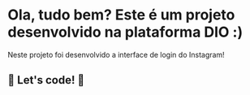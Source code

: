 # Ola, tudo bem? Este é um projeto desenvolvido na plataforma DIO :)

Neste projeto foi desenvolvido a interface de login do Instagram! 

## 🚀 Let's code! 🚀
